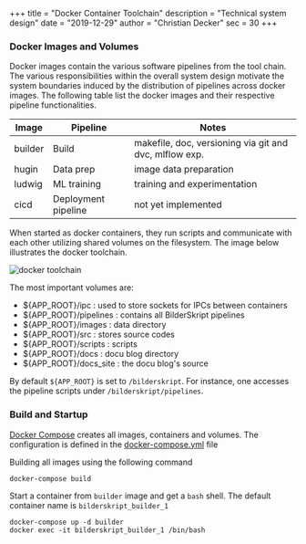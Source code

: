 +++
title = "Docker Container Toolchain"
description = "Technical system design"
date = "2019-12-29"
author = "Christian Decker"
sec = 30
+++

<style>
img {
  max-width: 100%;
  height: auto;
}
</style>

### Docker Images and Volumes

Docker images contain the various software pipelines from the tool chain. The various responsibilities within the overall system design motivate the system boundaries induced by the distribution of pipelines across docker images. The following table list the docker images and their respective pipeline functionalities.

| Image         | Pipeline      | Notes         |
| ------------- | ------------- | ------------- |
| builder       | Build         | makefile, doc, versioning via git and dvc, mlflow exp.|
| hugin         | Data prep     | image data preparation |
| ludwig        | ML training   | training and experimentation |
| cicd          | Deployment pipeline | not yet implemented |


When started as docker containers, they run scripts and communicate with each other utilizing shared volumes on the filesystem. The image below illustrates the docker toolchain.

<img src="uml/docker_toolchain.png" alt="docker toolchain" />
  
The most important volumes are:

* ${APP_ROOT}/ipc : used to store sockets for IPCs between containers 
* ${APP_ROOT}/pipelines : contains all BilderSkript pipelines
* ${APP_ROOT}/images : data directory
* ${APP_ROOT}/src : stores source codes
* ${APP_ROOT}/scripts : scripts 
* ${APP_ROOT}/docs :  docu blog directory
* ${APP_ROOT}/docs_site : the docu blog's source

By default `${APP_ROOT}` is set to `/bilderskript`. For instance, one accesses the pipeline scripts under `/bilderskript/pipelines`.

### Build and Startup

[Docker Compose](https://docs.docker.com/compose/) creates all images, containers and volumes. The configuration is defined in the [docker-compose.yml](https://github.com/cdeck3r/BilderSkript/blob/master/docker-compose.yml) file

Building all images using the following command

```
docker-compose build
```

Start a container from `builder` image  and get a `bash` shell. The default container name is `bilderskript_builder_1`

```
docker-compose up -d builder
docker exec -it bilderskript_builder_1 /bin/bash
```
